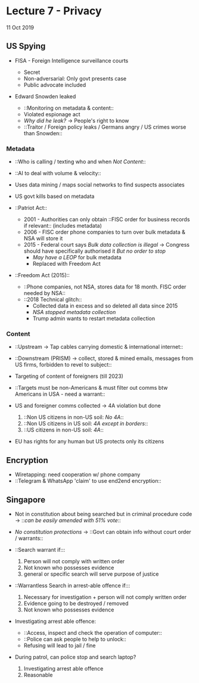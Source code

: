 # Lecture 7 - Privacy
11 Oct 2019

## US Spying
* FISA - Foreign Intelligence surveillance courts
	* Secret
	* Non-adversarial: Only govt presents case
	* Public advocate included
	
* Edward Snowden leaked 
	* ::Monitoring on metadata & content::
	* Violated espionage act
	* *Why did he leak?* -> People's right to know
	* ::Traitor / Foreign policy leaks / Germans angry / US crimes worse than Snowden::
	
### Metadata
* ::Who is calling / texting who and when *Not Content*::
* ::AI to deal with volume & velocity::
* Uses data mining / maps social networks to find suspects associates
* US govt kills based on metadata
	
* ::Patriot Act::
	* 2001 - Authorities can only obtain ::FISC order for business records if relevant:: (includes metadata)
	* 2006 - FISC order phone companies to turn over bulk metadata & NSA will store it
	* 2015 - Federal court says *Bulk data collection is illegal* -> Congress should have specifically authorised it *But no order to stop*
		* *May have a LEOP* for bulk metadata
		* Replaced with Freedom Act
		
* ::Freedom Act (2015)::
	* ::Phone companies, not NSA, stores data for 18 month. FISC order needed by NSA::
	* ::2018 Technical glitch:: 
		* Collected data in excess and so deleted all data since 2015
		* *NSA stopped metadata collection*
		* Trump admin wants to restart metadata collection
		
### Content
* ::Upstream -> Tap cables carrying domestic & international internet::
* ::Downstream (PRISM) -> collect, stored & mined emails, messages from US firms, forbidden to revel to subject::

* Targeting of content of foreigners (till 2023)
* ::Targets must be non-Americans & must filter out comms btw Americans in USA - need a warrant::
* US and foreigner comms collected -> 4A violation but done
	1. ::Non US citizens in non-US soil: *No 4A*::
	2. ::Non US citizens in US soil: *4A except in borders*::
	3. ::US citizens in non-US soil: *4A*::
* EU has rights for any human but US protects only its citizens

## Encryption
* Wiretapping: need cooperation w/ phone company
* ::Telegram & WhatsApp 'claim' to use end2end encryption::

## Singapore
* Not in constitution about being searched but in criminal procedure code ->  ::*can be easily amended with 51% vote*::
* *No constitution protections* -> ::Govt can obtain info without court order / warrants:: 

* ::Search warrant if::: 
	1. Person will not comply with written order
	2. Not known who possesses evidence
	3. general or specific search will serve purpose of justice 
* ::Warrantless Search in arrest-able offence if:::
	1. Necessary for investigation + person will not comply written order
	2. Evidence going to be destroyed / removed
	3. Not known who possesses evidence
* Investigating arrest able offence:
	* ::Access, inspect and check the operation of computer::
	* ::Police can ask people to help to unlock::
	* Refusing will lead to jail / fine
* During patrol, can police stop and search laptop?
	1. Investigating arrest able offence
	2. Reasonable 